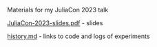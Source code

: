 Materials for my JuliaCon 2023 talk

[JuliaCon-2023-slides.pdf](JuliaCon-2023-slides.pdf) - slides

[history.md](history.md) - links to code and logs of experiments
